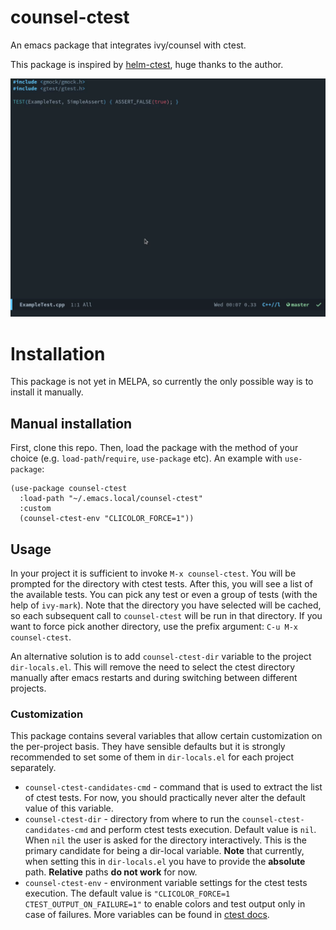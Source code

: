 # counsel-ctest
An emacs package that integrates ivy/counsel with ctest.

This package is inspired by
[helm-ctest](https://github.com/danlamanna/helm-ctest), huge thanks to the
author.

![demo](assets/demo.gif)

# Installation
This package is not yet in MELPA, so currently the only possible way is to
install it manually.

## Manual installation
First, clone this repo. Then, load the package with the method of your
choice (e.g. `load-path`/`require`, `use-package` etc). An example with
`use-package`:

``` emacs-lisp
(use-package counsel-ctest
  :load-path "~/.emacs.local/counsel-ctest"
  :custom
  (counsel-ctest-env "CLICOLOR_FORCE=1"))
```

## Usage
In your project it is sufficient to invoke `M-x counsel-ctest`. You will be
prompted for the directory with ctest tests. After this, you will see a list of
the available tests. You can pick any test or even a group of tests (with the
help of `ivy-mark`). Note that the directory you have selected will be cached,
so each subsequent call to `counsel-ctest` will be run in that directory. If you
want to force pick another directory, use the prefix argument: `C-u M-x
counsel-ctest`.

An alternative solution is to add `counsel-ctest-dir` variable to the project
`dir-locals.el`. This will remove the need to select the ctest directory
manually after emacs restarts and during switching between different projects.

### Customization
This package contains several variables that allow certain customization on the
per-project basis. They have sensible defaults but it is strongly recommended to
set some of them in `dir-locals.el` for each project separately.

* `counsel-ctest-candidates-cmd` - command that is used to extract the list of
  ctest tests. For now, you should practically never alter the default value of
  this variable.
* `counsel-ctest-dir` - directory from where to run the
  `counsel-ctest-candidates-cmd` and perform ctest tests execution. Default
  value is `nil`. When `nil` the user is asked for the directory
  interactively. This is the primary candidate for being a dir-local
  variable. **Note** that currently, when setting this in `dir-locals.el` you
  have to provide the **absolute** path. **Relative** paths **do not work** for
  now.
* `counsel-ctest-env` - environment variable settings for the ctest tests
  execution. The default value is `"CLICOLOR_FORCE=1 CTEST_OUTPUT_ON_FAILURE=1"`
  to enable colors and test output only in case of failures. More variables can
  be found in
  [ctest docs](https://cmake.org/cmake/help/latest/manual/ctest.1.html).
